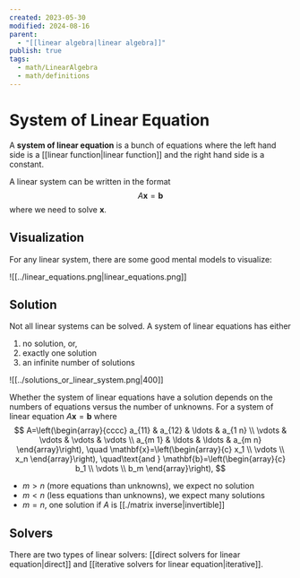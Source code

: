 ```yaml
---
created: 2023-05-30
modified: 2024-08-16
parent:
  - "[[linear algebra|linear algebra]]"
publish: true
tags:
  - math/LinearAlgebra
  - math/definitions
---
```


# System of Linear Equation

A **system of linear equation** is a bunch of equations where the left hand side is a [[linear function|linear function]] and the right hand side is a constant.

A linear system can be written in the format
$$
A \mathbf{x} = \mathbf{b}
$$
where we need to solve $\mathbf{x}$.

## Visualization
For any linear system, there are some good mental models to visualize:

![[../linear_equations.png|linear_equations.png]]

## Solution
Not all linear systems can be solved. A system of linear equations has either
1. no solution, or,
2. exactly one solution
3. an infinite number of solutions

![[../solutions_or_linear_system.png|400]]

Whether the system of linear equations have a solution depends on the numbers of equations versus the number of unknowns. For a system of linear equation $A \mathbf{x} = \mathbf{b}$ where
$$
A=\left(\begin{array}{cccc}
a_{11} & a_{12} & \ldots & a_{1 n} \\
\vdots & \vdots & \vdots & \vdots \\
a_{m 1} & \ldots & \ldots & a_{m n}
\end{array}\right),
\quad \mathbf{x}=\left(\begin{array}{c}
x_1 \\
\vdots \\
x_n
\end{array}\right),
\quad\text{and }
\mathbf{b}=\left(\begin{array}{c}
b_1 \\
\vdots \\
b_m
\end{array}\right),
$$
- $m > n$ (more equations than unknowns), we expect no solution
- $m < n$ (less equations than unknowns), we expect many solutions
- $m = n$, one solution if $A$ is [[./matrix inverse|invertible]]

## Solvers
There are two types of linear solvers: [[direct solvers for linear equation|direct]] and [[iterative solvers for linear equation|iterative]].